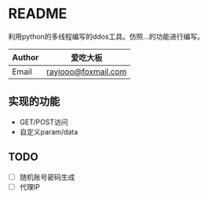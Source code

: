 # README
利用python的多线程编写的ddos工具。仿照...的功能进行编写。

|Author|爱吃大板|
|--|--|
|Email|rayiooo@foxmail.com|

## 实现的功能
* GET/POST访问
* 自定义param/data

## TODO
- [ ] 随机账号密码生成
- [ ] 代理IP